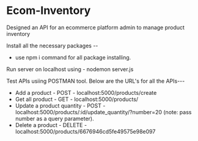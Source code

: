 # Ecom-Inventory
Designed an API for an ecommerce platform admin to manage product inventory

Install all the necessary packages --
- use npm i command for all package installing.

Run server on localhost using - nodemon server.js

Test APIs usiing POSTMAN tool. Below are the URL's for all the APIs---
- Add a product - POST - localhost:5000/products/create 
- Get all product - GET - localhost:5000/products/
- Update a product quantity - POST - localhost:5000/products/:id/update_quantity/?number=20  (note: pass number as a query parameter).
- Delete a product - DELETE - localhost:5000/products/6676946cd5fe49575e98e097
